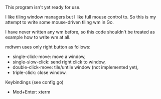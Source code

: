 This program isn't yet ready for use.

I like tiling window managers but I like full mouse control to. So this is my
attempt to write some mouse-driven tiling wm in Go.

I have never written any wm before, so this code shouldn't be treated as example
how to write wm at all.

mdtwm uses only right button as follows:

- single-click-move: move a window,
- single-slow-click: send right click to window,
- double-click-move: tile/untile window (not implemented yet),
- triple-click: close window.

Keybindings (see config.go)

- Mod+Enter: xterm
